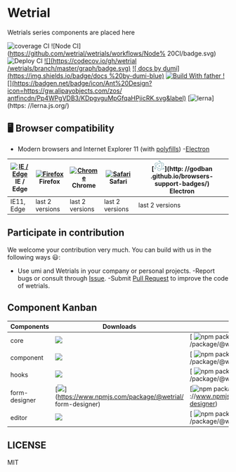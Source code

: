 # Wetrial

Wetrials series components are placed here

![coverage CI](https://github.com/wetrial/wetrials/workflows/coverage%20CI/badge.svg) ![Node CI](https://github.com/wetrial/wetrials/workflows/Node% 20CI/badge.svg) ![Deploy CI](https://github.com/wetrial/wetrials/workflows/Deploy%20CI/badge.svg) [![](https://codecov.io/gh/wetrial /wetrials/branch/master/graph/badge.svg)](https://codecov.io/gh/wetrial/wetrials) [![ docs by dumi](https://img.shields.io/badge/docs %20by-dumi-blue)](https://d.umijs.org/) [![Build With father](https://img.shields.io/badge/build%20with-father-028fe4.svg) ](https://github.com/umijs/father/) [![](https://badgen.net/badge/icon/Ant%20Design?icon=https://gw.alipayobjects.com/zos/ antfincdn/Pp4WPgVDB3/KDpgvguMpGfqaHPjicRK.svg&label)](https://ant.design) [![lerna](https://img.shields.io/badge/maintained%20with-lerna-cc00ff.svg)](https: //lerna.js.org/)

## 🖥 Browser compatibility

- Modern browsers and Internet Explorer 11 (with [polyfills](https://stackoverflow.com/questions/57020976/polyfills-in-2019-for-ie11)) -[Electron](https://www.electronjs.org/)

| [<img src="https://raw.githubusercontent.com/alrra/browser-logos/master/src/edge/edge_48x48.png" alt="IE / Edge" width="24px" height="24px" />](http://godban.github.io/browsers-support-badges/)<br>IE / Edge | [<img src="https://raw.githubusercontent.com/alrra/browser-logos/ master/src/firefox/firefox_48x48.png" alt="Firefox" width="24px" height="24px" />](http://godban.github.io/browsers-support-badges/)<br>Firefox | [<img src="https://raw.githubusercontent.com/alrra/browser-logos/master/src/chrome/chrome_48x48.png" alt="Chrome" width="24px" height="24px" /> ](http://godban.github.io/browsers-support-badges/)<br>Chrome | [<img src="https://raw.githubusercontent.com/alrra/browser-logos/master/src/ safari/safari_48x48.png" alt="Safari" width="24px" height="24px" />](http://godban.github.io/browsers-support-badges/)<br>Safari | [<img src="https://raw.githubusercontent.com/alrra/browser-logos/master/src/electron/electron_48x48.png" alt="Electron" width="24px" height="24px" />](http: //godban .github.io/browsers-support-badges/)<br>Electron |
| --- | --- | --- | --- | --- |
| IE11, Edge | last 2 versions | last 2 versions | last 2 versions | last 2 versions |

## Participate in contribution

We welcome your contribution very much. You can build with us in the following ways 😃:

- Use umi and Wetrials in your company or personal projects. -Report bugs or consult through [Issue](http://github.com/ant-design/https://github.com/wetrial/wetrial/issues). -Submit [Pull Request](http://github.com/ant-design/https://github.com/wetrial/wetrial/pulls) to improve the code of wetrials.

## Component Kanban

| Components | Downloads | Version |
| --- | --- | --- |
| core | [![](https://img.shields.io/npm/dw/@wetrial/core.svg)](https://www.npmjs.com/package/@wetrial/core) | [ ![npm package](https://img.shields.io/npm/v/@wetrial/core.svg?style=flat-square?style=flat-square)](https://www.npmjs.com /package/@wetrial/core) |
| component | [![](https://img.shields.io/npm/dw/@wetrial/component.svg)](https://www.npmjs.com/package/@wetrial/component) | [ ![npm package](https://img.shields.io/npm/v/@wetrial/component.svg?style=flat-square?style=flat-square)](https://www.npmjs.com /package/@wetrial/component) |
| hooks | [![](https://img.shields.io/npm/dw/@wetrial/hooks.svg)](https://www.npmjs.com/package/@wetrial/hooks) | [ ![npm package](https://img.shields.io/npm/v/@wetrial/hooks.svg?style=flat-square?style=flat-square)](https://www.npmjs.com /package/@wetrial/hooks) |
| form-designer | [![](https://img.shields.io/npm/dw/@wetrial/form-designer.svg)](https://www.npmjs.com/package/@wetrial/ form-designer) | [![npm package](https://img.shields.io/npm/v/@wetrial/form-designer.svg?style=flat-square?style=flat-square)](https ://www.npmjs.com/package/@wetrial/form-designer) |
| editor | [![](https://img.shields.io/npm/dw/@wetrial/editor.svg)](https://www.npmjs.com/package/@wetrial/editor) | [ ![npm package](https://img.shields.io/npm/v/@wetrial/editor.svg?style=flat-square?style=flat-square)](https://www.npmjs.com /package/@wetrial/editor) |

## LICENSE

MIT
